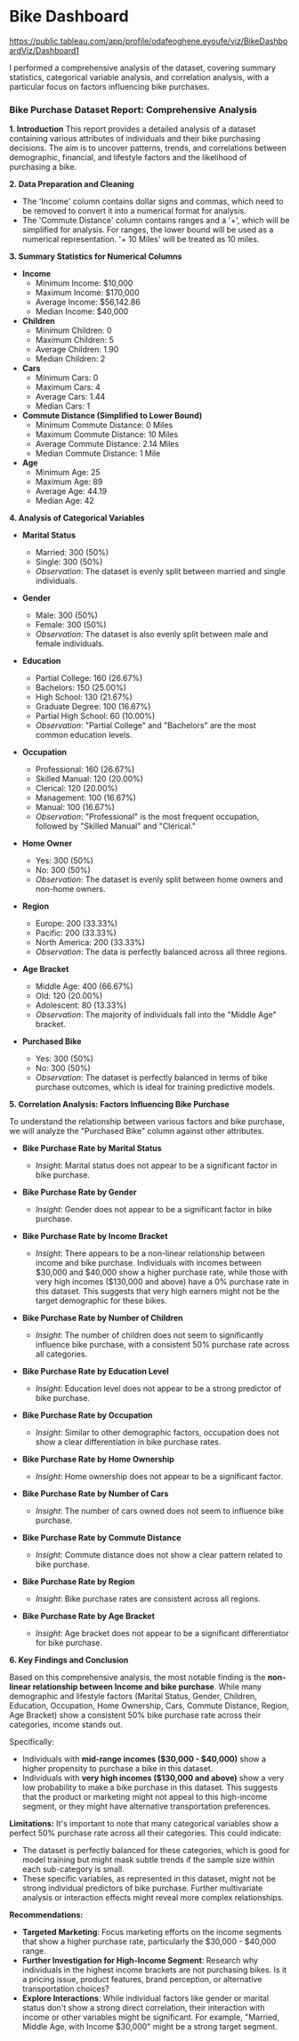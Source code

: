 # Bike Dashboard

https://public.tableau.com/app/profile/odafeoghene.eyoufe/viz/BikeDashboardViz/Dashboard1


I performed a comprehensive analysis of the dataset, covering summary statistics, categorical variable analysis, and correlation analysis, with a particular focus on factors influencing bike purchases.

### **Bike Purchase Dataset Report: Comprehensive Analysis**

**1. Introduction**
This report provides a detailed analysis of a dataset containing various attributes of individuals and their bike purchasing decisions. The aim is to uncover patterns, trends, and correlations between demographic, financial, and lifestyle factors and the likelihood of purchasing a bike.

**2. Data Preparation and Cleaning**
*   The 'Income' column contains dollar signs and commas, which need to be removed to convert it into a numerical format for analysis.
*   The 'Commute Distance' column contains ranges and a '+', which will be simplified for analysis. For ranges, the lower bound will be used as a numerical representation. '+ 10 Miles' will be treated as 10 miles.

**3. Summary Statistics for Numerical Columns**

*   **Income**
    *   Minimum Income: \$10,000
    *   Maximum Income: \$170,000
    *   Average Income: \$56,142.86
    *   Median Income: \$40,000
*   **Children**
    *   Minimum Children: 0
    *   Maximum Children: 5
    *   Average Children: 1.90
    *   Median Children: 2
*   **Cars**
    *   Minimum Cars: 0
    *   Maximum Cars: 4
    *   Average Cars: 1.44
    *   Median Cars: 1
*   **Commute Distance (Simplified to Lower Bound)**
    *   Minimum Commute Distance: 0 Miles
    *   Maximum Commute Distance: 10 Miles
    *   Average Commute Distance: 2.14 Miles
    *   Median Commute Distance: 1 Mile
*   **Age**
    *   Minimum Age: 25
    *   Maximum Age: 89
    *   Average Age: 44.19
    *   Median Age: 42

**4. Analysis of Categorical Variables**

*   **Marital Status**
    *   Married: 300 (50%)
    *   Single: 300 (50%)
    *   *Observation*: The dataset is evenly split between married and single individuals.

*   **Gender**
    *   Male: 300 (50%)
    *   Female: 300 (50%)
    *   *Observation*: The dataset is also evenly split between male and female individuals.

*   **Education**
    *   Partial College: 160 (26.67%)
    *   Bachelors: 150 (25.00%)
    *   High School: 130 (21.67%)
    *   Graduate Degree: 100 (16.67%)
    *   Partial High School: 60 (10.00%)
    *   *Observation*: "Partial College" and "Bachelors" are the most common education levels.

*   **Occupation**
    *   Professional: 160 (26.67%)
    *   Skilled Manual: 120 (20.00%)
    *   Clerical: 120 (20.00%)
    *   Management: 100 (16.67%)
    *   Manual: 100 (16.67%)
    *   *Observation*: "Professional" is the most frequent occupation, followed by "Skilled Manual" and "Clerical."

*   **Home Owner**
    *   Yes: 300 (50%)
    *   No: 300 (50%)
    *   *Observation*: The dataset is evenly split between home owners and non-home owners.

*   **Region**
    *   Europe: 200 (33.33%)
    *   Pacific: 200 (33.33%)
    *   North America: 200 (33.33%)
    *   *Observation*: The data is perfectly balanced across all three regions.

*   **Age Bracket**
    *   Middle Age: 400 (66.67%)
    *   Old: 120 (20.00%)
    *   Adolescent: 80 (13.33%)
    *   *Observation*: The majority of individuals fall into the "Middle Age" bracket.

*   **Purchased Bike**
    *   Yes: 300 (50%)
    *   No: 300 (50%)
    *   *Observation*: The dataset is perfectly balanced in terms of bike purchase outcomes, which is ideal for training predictive models.

**5. Correlation Analysis: Factors Influencing Bike Purchase**

To understand the relationship between various factors and bike purchase, we will analyze the "Purchased Bike" column against other attributes.

*   **Bike Purchase Rate by Marital Status**
    *   *Insight*: Marital status does not appear to be a significant factor in bike purchase.

*   **Bike Purchase Rate by Gender**
    *   *Insight*: Gender does not appear to be a significant factor in bike purchase.

*   **Bike Purchase Rate by Income Bracket**
    *   *Insight*: There appears to be a non-linear relationship between income and bike purchase. Individuals with incomes between \$30,000 and \$40,000 show a higher purchase rate, while those with very high incomes (\$130,000 and above) have a 0% purchase rate in this dataset. This suggests that very high earners might not be the target demographic for these bikes.

*   **Bike Purchase Rate by Number of Children**
    *   *Insight*: The number of children does not seem to significantly influence bike purchase, with a consistent 50% purchase rate across all categories.

*   **Bike Purchase Rate by Education Level**
    *   *Insight*: Education level does not appear to be a strong predictor of bike purchase.

*   **Bike Purchase Rate by Occupation**
    *   *Insight*: Similar to other demographic factors, occupation does not show a clear differentiation in bike purchase rates.

*   **Bike Purchase Rate by Home Ownership**
    *   *Insight*: Home ownership does not appear to be a significant factor.

*   **Bike Purchase Rate by Number of Cars**
    *   *Insight*: The number of cars owned does not seem to influence bike purchase.

*   **Bike Purchase Rate by Commute Distance**
    *   *Insight*: Commute distance does not show a clear pattern related to bike purchase.

*   **Bike Purchase Rate by Region**
    *   *Insight*: Bike purchase rates are consistent across all regions.

*   **Bike Purchase Rate by Age Bracket**
    *   *Insight*: Age bracket does not appear to be a significant differentiator for bike purchase.

**6. Key Findings and Conclusion**

Based on this comprehensive analysis, the most notable finding is the **non-linear relationship between Income and bike purchase**. While many demographic and lifestyle factors (Marital Status, Gender, Children, Education, Occupation, Home Ownership, Cars, Commute Distance, Region, Age Bracket) show a consistent 50% bike purchase rate across their categories, income stands out.

Specifically:
*   Individuals with **mid-range incomes (\$30,000 - \$40,000)** show a higher propensity to purchase a bike in this dataset.
*   Individuals with **very high incomes (\$130,000 and above)** show a very low probability to make a bike purchase in this dataset. This suggests that the product or marketing might not appeal to this high-income segment, or they might have alternative transportation preferences.

**Limitations:**
It's important to note that many categorical variables show a perfect 50% purchase rate across all their categories. This could indicate:
*   The dataset is perfectly balanced for these categories, which is good for model training but might mask subtle trends if the sample size within each sub-category is small.
*   These specific variables, as represented in this dataset, might not be strong individual predictors of bike purchase. Further multivariate analysis or interaction effects might reveal more complex relationships.

**Recommendations:**
*   **Targeted Marketing**: Focus marketing efforts on the income segments that show a higher purchase rate, particularly the \$30,000 - \$40,000 range.
*   **Further Investigation for High-Income Segment**: Research why individuals in the highest income brackets are not purchasing bikes. Is it a pricing issue, product features, brand perception, or alternative transportation choices?
*   **Explore Interactions**: While individual factors like gender or marital status don't show a strong direct correlation, their interaction with income or other variables might be significant. For example, "Married, Middle Age, with Income \$30,000" might be a strong target segment.
